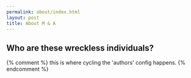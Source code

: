 ```yaml
---
permalink: about/index.html
layout: post
title: About M & A
---
```


## Who are these wreckless individuals?

{% comment %}
this is where cycling the 'authors' config happens.
{% endcomment %}
